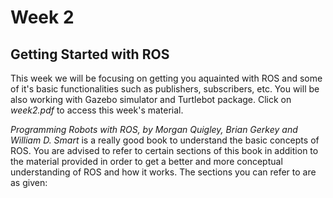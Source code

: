 # Week 2

## Getting Started with ROS

This week we will be focusing on getting you aquainted with ROS and some of it's basic functionalities such as publishers, subscribers, etc. You will be also working with Gazebo simulator and Turtlebot package. Click on _week2.pdf_ to access this week's material.

_Programming Robots with ROS, by Morgan Quigley, Brian Gerkey and William D. Smart_ is a really good book to understand the basic concepts of ROS. You are advised to refer to certain sections of this book in addition to the material provided in order to get a better and more conceptual understanding of ROS and how it works. The sections you can refer to are as given:
